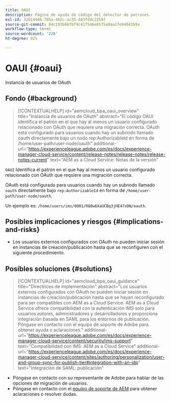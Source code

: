 ```yaml
---
title: OAUI
description: Página de ayuda de código del detector de patrones.
exl-id: 326144d6-705a-4b2c-ac35-403fd4c2259f
source-git-commit: 84c193b66fbf9c41f546e8575a0aa17e94043b9a
workflow-type: tm+mt
source-wordcount: '228'
ht-degree: 92%

---
```


# OAUI {#oaui}

Instancia de usuarios de OAuth

## Fondo {#background}

>[!CONTEXTUALHELP]
>id="aemcloud_bpa_oaui_overview"
>title="Instancia de usuarios de OAuth"
>abstract="El código OAUI identifica el patrón en el que hay al menos un usuario configurado relacionado con OAuth que requiere una migración correcta. OAuth está configurado para usuarios cuando hay un subnodo llamado oauth directamente bajo un nodo rep:AuthorizableId en forma de /home/user-path/user-node/oauth"
>additional-url="https://experienceleague.adobe.com/es/docs/experience-manager-cloud-service/content/release-notes/release-notes/release-notes-current" text="AEM as a Cloud Service: Notas de la versión"

`OAUI`  Identifica el patrón en el que hay al menos un usuario configurado relacionado con OAuth que requiere una migración correcta.

OAuth está configurado para usuarios cuando hay un subnodo llamado `oauth` directamente bajo `rep:AuthorizableId` en forma de `/home/user-path/user-node/oauth`.

Un ejemplo es: `/home/users/ims/0001/R80w6XaUCBq3jHE47xDN/oauth`.

## Posibles implicaciones y riesgos {#implications-and-risks}

* Los usuarios externos configurados con OAuth no pueden iniciar sesión en instancias de creación/publicación hasta que se reconfiguren con el siguiente procedimiento.

## Posibles soluciones {#solutions}

>[!CONTEXTUALHELP]
>id="aemcloud_bpa_oaui_guidance"
>title="Directrices de implementación"
>abstract="Los usuarios externos configurados con OAuth no pueden iniciar sesión en instancias de creación/publicación hasta que se hayan reconfigurado para ser compatibles con AEM as a Cloud Service. AEM as a Cloud Service ofrece compatibilidad con la autenticación IMS solo para usuarios autores, administradores y desarrolladores y proporciona integración basada en SAML para los entornos de publicación. Póngase en contacto con el equipo de soporte de Adobe para obtener ayuda o aclaraciones."
>additional-url="https://experienceleague.adobe.com/es/docs/experience-manager-cloud-service/content/security/ims-support" text="Compatibilidad con IMS: AEM as a Cloud Service"
>additional-url="https://experienceleague.adobe.com/es/docs/experience-manager-cloud-service/content/sites/authoring/personalization/user-and-group-sync-for-publish-tier#integration-with-an-idp" text="Integración de SAML: publicación"

* Póngase en contacto con su representante de Adobe para hablar de las opciones de migración de usuarios.
* Póngase en contacto con el [equipo de soporte de AEM](https://helpx.adobe.com/es/enterprise/using/support-for-experience-cloud.html) para obtener aclaraciones o resolver dudas.
